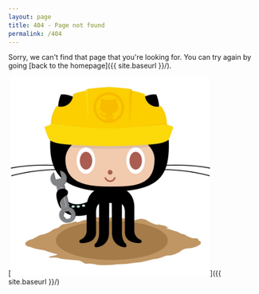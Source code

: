 ```yaml
---
layout: page
title: 404 - Page not found
permalink: /404
---
```


Sorry, we can't find that page that you're looking for. You can try again by going [back to the homepage]({{ site.baseurl }}/).

[<img src="/assets/images/site/404.jpg" alt="Constructocat by https://github.com/jasoncostello" style="width: 400px;"/>]({{ site.baseurl }}/)
